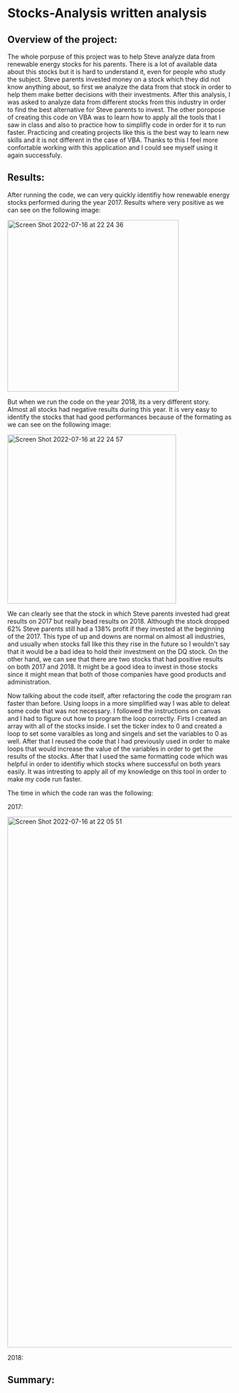 # Stocks-Analysis written analysis

## Overview of the project:

The whole porpuse of this project was to help Steve analyze data from renewable energy stocks for his parents. There is a lot of available data about this stocks but it is hard to understand it, even for people who study the subject. Steve parents invested money on a stock which they did not know anything about, so first we analyze the data from that stock in order to help them make better decisions with their investments. After this analysis, I was asked to analyze data from different stocks from this industry in order to find the best alternative for Steve parents to invest. The other poropose of creating this code on VBA was to learn how to apply all the tools that I saw in class and also to practice how to simplifly code in order for it to run faster. Practicing and creating projects like this is the best way to learn new skills and it is not different in the case of VBA. Thanks to this I feel more confortable working with this application and I could see myself using it again successfuly. 

## Results:

After running the code, we can very quickly identifiy how renewable energy stocks performed during the year 2017. Results where very positive as we can see on the following image:

<img width="385" alt="Screen Shot 2022-07-16 at 22 24 36" src="https://user-images.githubusercontent.com/108498940/179382482-56f18f29-dd3e-4054-973f-7b1dca7ccdd3.png">

But when we run the code on the year 2018, its a very different story. Almost all stocks had negative results during this year. It is very easy to identify the stocks that had good performances because of the formating as we can see on the following image:

<img width="379" alt="Screen Shot 2022-07-16 at 22 24 57" src="https://user-images.githubusercontent.com/108498940/179382546-49a21c16-122d-4836-b629-e13fdfd8bc2c.png">

We can clearly see that the stock in which Steve parents invested had great results on 2017 but really bead results on 2018. Although the stock dropped 62% Steve parents still had a 138% profit if they invested at the beginning of the 2017. This type of up and downs are normal on almost all industries, and usually when stocks fall like this they rise in the future so I wouldn't say that it would be a bad idea to hold their investment on the DQ stock. On the other hand, we can see that there are two stocks that had positive results on both 2017 and 2018. It might be a good idea to invest in those stocks since it might mean that both of those companies have good products and administration. 

Now talking about the code itself, after refactoring the code the program ran faster than before. Using loops in a more simplified way I was able to deleat some code that was not necessary. I followed the instructions on canvas and I had to figure out how to program the loop correctly. Firts I created an array with all of the stocks inside. I set the ticker index to 0 and created a loop to set some varaibles as long and singels and set the variables to 0 as well. After that I reused the code that I had previously used in order to make loops that would increase the value of the variables in order to get the results of the stocks. After that I used the same formatting code which was helpful in order to identifiy which stocks where successful on both years easily. It was intresting to apply all of my knowledge on this tool in order to make my code run faster. 

The time in which the code ran was the following:

2017:

<img width="1190" alt="Screen Shot 2022-07-16 at 22 05 51" src="https://user-images.githubusercontent.com/108498940/179384427-0556ca33-9295-49ac-9273-487ff846dded.png">


2018:



## Summary:


